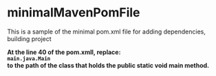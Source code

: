 # minimalMavenPomFile
This is a sample of the minimal pom.xml file for adding dependencies, building project

<b>
At the line 40 of the pom.xmll, replace:<br>
<code>main.java.Main</code><br>
 to the path of the class that holds the public static void main method.
</br>
